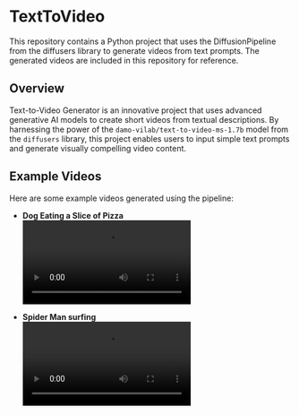 # TextToVideo
This repository contains a Python project that uses the DiffusionPipeline from the diffusers library to generate videos from text prompts. The generated videos are included in this repository for reference.
## Overview
Text-to-Video Generator is an innovative project that uses advanced generative AI models to create short videos from textual descriptions. By harnessing the power of the ```damo-vilab/text-to-video-ms-1.7b``` model from the ```diffusers``` library, this project enables users to input simple text prompts and generate visually compelling video content.
## Example Videos
Here are some example videos generated using the pipeline:
- **Dog Eating a Slice of Pizza**  
  ![Dog Eating Pizza](generated_videos/Dog_eating_pizza.mp4)

- **Spider Man surfing**  
  ![Spider man surfing](generated_videos/Spiderman_surfing.mp4)
